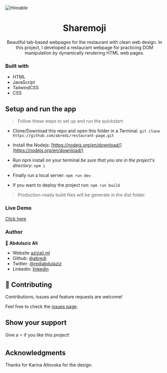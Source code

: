 ![Hireable](https://cdn.rawgit.com/hiendv/hireable/master/styles/default/yes.svg)

  <h1 align="center">Sharemoji</h1>

  <p align="center">
    Beautiful tab-based webpages for the restaurant with clean web design.
    In this project, I developed a restaurant webpage for practicing DOM manipulation by dynamically rendering HTML web pages.
  </p>

### Built with

- HTML
- JavaScript
- TailwindCSS
- CSS

## Setup and run the app

> Follow these steps to set up and run the quickstart:
  - Clone/Download this repo and open this folder in a Terminal.
    `git clone https://github.com/abredi/restaurant-page.git`
  - Install the Nodejs:
  [https://nodejs.org/en/download/](https://nodejs.org/en/download/)

  - Run npm install on your terminal *be sure that you are in the project's directory*:
  `npm i`
  - Finally run a local server:
  `npm run dev`
  - If you want to deploy the project run: `npm run build`
  > Production-ready build files will be generate in the dist folder.

### Live Demo

[Click here](https://abredi.github.io/restaurant-page/)

### Author

👤 **Abdulaziz Ali**

- Website [azizali.ml](https://azizali.ml/)
- Github: [@abredi](https://github.com/abredi)
- Twitter: [@rediabdulaziz](https://twitter.com/rediabdulaziz)
- Linkedin: [linkedin](https://www.linkedin.com/in/abdulaziz-ali-98948011a)

## 🤝 Contributing

Contributions, issues and feature requests are welcome!

Feel free to check the [issues page](https://github.com/abredi/restaurant-page/issues).

## Show your support

Give a ⭐️ if you like this project!

## Acknowledgments

Thanks for Karina Altovska for the design.